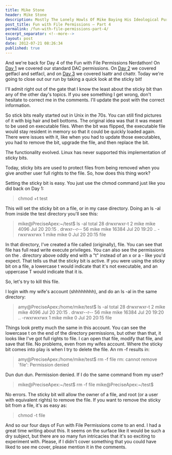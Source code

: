 ```yaml
---
title: Mike Stone
header: Mike Stone
description: Mostly The Lonely Howls Of Mike Baying His Ideological Purity At The Moon
post_title: Fun with File Permissions – Part 4
permalink: /fun-with-file-permissions-part-4/
excerpt_separator: <!--more-->
layout: post
date: 2012-07-21 08:26:34
published: true
---
```



And we're back for Day 4 of the Fun with File Permissions Nerdathon! On [Day 1](https://mikestone.me/fun-with-file-permissions-part-1 "Fun with File Permissions – Part 1") we covered our standard DAC permissions. On [Day 2]( https://mikestone.me/fun-with-file-permissions-part-2 "Fun with File Permissions – Part 2") we covered getfacl and setfacl, and on [Day 3](https://mikestone.me/fun-with-file-permissions-part-3 "Fun with File Permissions – Part 3") we covered lsattr and chattr. Today we're going to close out our run by taking a quick look at the sticky bit!

<!--more-->

I'll admit right out of the gate that I know the least about the sticky bit than any of the other day's topics. If you see something I get wrong, don't hesitate to correct me in the comments. I'll update the post with the correct information.

So stick bits really started out in Unix in the 70s. You can still find pictures of it with big hair and bell bottoms. The original idea was that it was meant to be used on executable files. When the bit was flipped, the executable file would stay resident in memory so that it could be quickly loaded again. There were issues with it, like when you had to update those executables, you had to remove the bit, upgrade the file, and then replace the bit.

The functionality evolved. Linux has never supported this implementation of sticky bits.

Today, sticky bits are used to protect files from being removed when you give another user full rights to the file. So, how does this thing work?

Setting the sticky bit is easy. You just use the chmod command just like you did back on Day 1:

> chmod +t test

This will set the sticky bit on a file, or in my case directory. Doing an ls -al from inside the test directory you'll see this:

> mike@PreciseApex:~/test$ ls -al
> total 28
> drwxrwxr-t 2 mike mike 4096 Jul 20 20:15 .
> drwxr--r-- 56 mike mike 16384 Jul 20 19:20 ..
> -rwxrwxrwx 1 mike mike 0 Jul 20 20:15 file

In that directory, I've created a file called (originally), file. You can see that file has full read write execute privileges. You can also see the permissions on the . directory above oddly end with a "t" instead of an x or a - like you'd expect. That tells us that the sticky bit is active. If you were using the sticky bit on a file, a lowercase t would indicate that it's not executable, and an uppercase T would indicate that it is.

So, let's try to kill this file.

I login with my wife's account (shhhhhhhh), and do an ls -al in the same directory:

> amy@PreciseApex:/home/mike/test$ ls -al
> total 28
> drwxrwxr-t 2 mike mike 4096 Jul 20 20:15 .
> drwxr--r-- 56 mike mike 16384 Jul 20 19:20 ..
> -rwxrwxrwx 1 mike mike 0 Jul 20 20:15 file

Things look pretty much the same in this account. You can see the lowercase t on the end of the directory permissions, but other than that, it looks like I've got full rights to file. I can open that file, modify that file, and save that file. No problems, even from my wifes account. Where the sticky bit comes into play is when I try to delete the file. An rm -f results in:

> amy@PreciseApex:/home/mike/test$ rm -f file 
> rm: cannot remove \`file': Permission denied

Dun dun dun. Permission denied. If I do the same command from my user?

> mike@PreciseApex:~/test$ rm -f file 
> mike@PreciseApex:~/test$

No errors. The sticky bit will allow the owner of a file, and root (or a user with equivalent rights) to remove the file. If you want to remove the sticky bit from a file, it's as easy as:

> chmod -t file

And so our four days of Fun with File Permissions come to an end. I had a great time writing about this. It seems on the surface like it would be such a dry subject, but there are so many fun intricacies that it's so exciting to experiment with. Please, if I didn't cover something that you could have liked to see me cover, please mention it in the comments.
